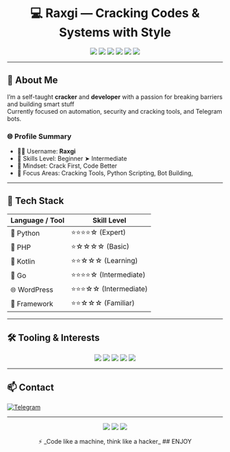 <h1 align="center">💻 Raxgi — Cracking Codes & Systems with Style</h1>

<p align="center">
  <img src="https://img.shields.io/badge/Python-%2314354C.svg?style=for-the-badge&logo=python&logoColor=white" />
  <img src="https://img.shields.io/badge/GoLang-%2300ADD8.svg?style=for-the-badge&logo=go&logoColor=white" />
  <img src="https://img.shields.io/badge/PHP-%23777BB4.svg?style=for-the-badge&logo=php&logoColor=white" />
  <img src="https://img.shields.io/badge/Kotlin-%230095D5.svg?style=for-the-badge&logo=kotlin&logoColor=white" />
  <img src="https://img.shields.io/badge/WordPress-%2321759B.svg?style=for-the-badge&logo=wordpress&logoColor=white" />
  <img src="https://img.shields.io/badge/Cracker-%23FF0000.svg?style=for-the-badge&logo=skynet&logoColor=white" />
</p>

---

## 🧠 About Me

I’m a self-taught **cracker** and **developer** with a passion for breaking barriers and building smart stuff  
Currently focused on automation, security and cracking tools,  and Telegram bots.

### 🌐 Profile Summary

- 🧑‍💻 Username: **Raxgi**
- 🚀 Skills Level: Beginner ➤ Intermediate  
- 🧠 Mindset: Crack First, Code Better  
- 🎯 Focus Areas: Cracking Tools, Python Scripting, Bot Building, 

---

## 🧰 Tech Stack

| Language  /  Tool | Skill Level |
|-------------------|-------------|
| 🐍 Python        | ⭐⭐⭐⭐☆ (Expert) |
| 🐘 PHP           | ⭐☆☆☆☆ (Basic) |
| 🤖 Kotlin        | ⭐⭐☆☆☆ (Learning) |
| 💙 Go            | ⭐⭐⭐⭐☆ (Intermediate) |
| 🌐 WordPress     | ⭐⭐⭐☆☆ (Intermediate) |
| 🧩 Framework     | ⭐⭐☆☆☆ (Familiar) |

---

## 🛠️ Tooling & Interests

<p align="center">
  <img src="https://img.shields.io/badge/Telegram%20Bots-%2326A5E4.svg?style=for-the-badge&logo=telegram&logoColor=white" />
  <img src="https://img.shields.io/badge/Web%20Automation-%23FFAA00.svg?style=for-the-badge&logo=selenium&logoColor=white" />
  <img src="https://img.shields.io/badge/%20Cracking-%23FF0000.svg?style=for-the-badge&logo=protonmail&logoColor=white" />
  <img src="https://img.shields.io/badge/Networking%20Scripts-%231E90FF.svg?style=for-the-badge&logo=hackthebox&logoColor=white" />
  <img src="https://img.shields.io/badge/Open%20Source-Lover-%2300C896.svg?style=for-the-badge" />
</p>

---

## 📫 Contact

[![Telegram](https://img.shields.io/badge/Telegram-@Raxgi-blue?style=flat&logo=telegram)](https://t.me/Raxgi)

---

<p align="center">
  <img src="https://img.shields.io/badge/Made%20with-%E2%9D%A4-black?style=for-the-badge" />
  <img src="https://img.shields.io/badge/Always-Hustling-informational?style=for-the-badge" />
  <img src="https://img.shields.io/badge/Security-Underground-red?style=for-the-badge" />
</p>

<p align="center">
  ⚡ _Code like a machine, think like a hacker_
              ## ENJOY
</p>
